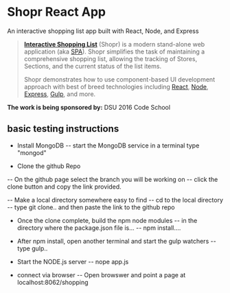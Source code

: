 


# Shopr React App&nbsp; 

An interactive shopping list app built with React, Node, and Express

> [**Interactive Shopping List**](https://github.com/MaxSinbraith/Shopr) (Shopr) is a modern stand-alone 
> web application (aka [SPA](https://en.wikipedia.org/wiki/Single-page_application)).
> Shopr simplifies the task of maintaining a comprehensive shopping list, allowing the tracking of Stores,
> Sections, and the current status of the list  items. 
>
> Shopr demonstrates how to use component-based UI development approach with best of breed
> technologies including [React](http://facebook.github.io/react/), [Node](https://nodejs.org/),
> [Express](https://expressjs.com/), [Gulp](https://http://gulpjs.com/), and more.

**The work is being sponsored by:**
DSU 2016 Code School

## basic  testing  instructions

- Install  MongoDB
--  start the  MongoDB service   in a terminal   type   "mongod"


- Clone   the  github Repo

-- On the  github  page   select  the  branch  you will be  working on
-- click  the  clone  button  and  copy the link  provided.

--  Make  a local  directory somewhere easy to find
--  cd  to the local  directory
--  type  git  clone..  and then  paste the link to the  github repo

- Once the clone  complete,  build  the  npm  node  modules
--  in the directory where the package.json file is...
--  npm install....

- After npm install,  open  another  terminal and   start the  gulp  watchers
--  type  gulp..

- Start the  NODE.js  server
--   nope  app.js


-  connect  via  browser
--   Open  browswer and point a page  at  localhost:8062/shopping


